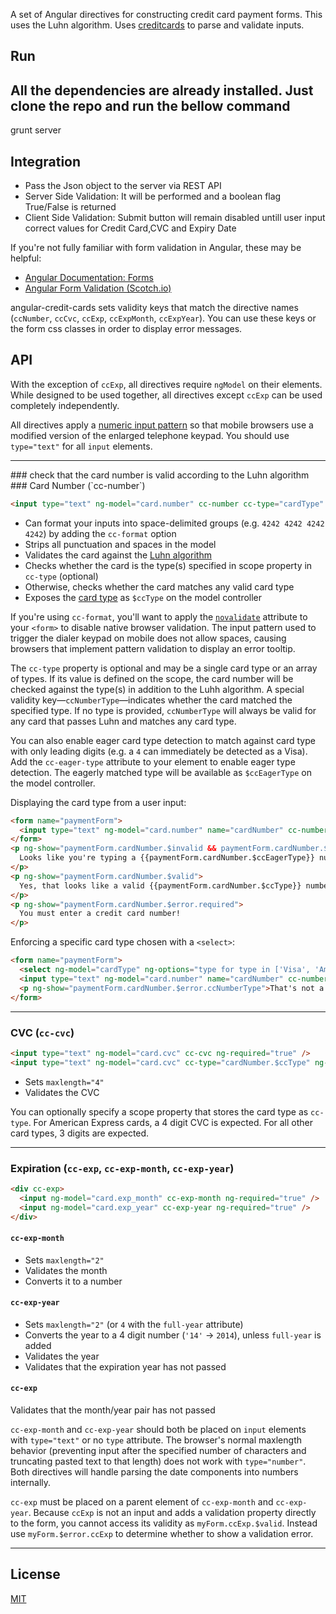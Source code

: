 
A set of Angular directives for constructing credit card payment forms. This uses the Luhn algorithm. Uses [creditcards](https://www.npmjs.org/package/creditcards) to parse and validate inputs. 

## Run
## All the dependencies are already installed. Just clone the repo and run the bellow command

grunt server

## Integration
*  Pass the Json object to the server via REST API
*  Server Side Validation: It will be performed and a boolean flag True/False is returned
*  Client Side Validation: Submit button will remain disabled untill user input correct values for Credit Card,CVC and Expiry Date

If you're not fully familiar with form validation in Angular, these may be helpful:
* [Angular Documentation: Forms](https://docs.angularjs.org/guide/forms)
* [Angular Form Validation (Scotch.io)](http://scotch.io/tutorials/javascript/angularjs-form-validation)

angular-credit-cards sets validity keys that match the directive names (`ccNumber`, `ccCvc`, `ccExp`, `ccExpMonth`, `ccExpYear`). You can use these keys or the form css classes in order to display error messages.


## API

With the exception of `ccExp`, all directives require `ngModel` on their elements. While designed to be used together, all directives except `ccExp` can be used completely independently.

All directives apply a [numeric input pattern](http://bradfrostweb.com/blog/mobile/better-numerical-inputs-for-mobile-forms/) so that mobile browsers use a modified version of the enlarged telephone keypad. You should use `type="text"` for all `input` elements.

<hr>
### check that the card number is valid according to the Luhn algorithm
### Card Number (`cc-number`)

```html
<input type="text" ng-model="card.number" cc-number cc-type="cardType" ng-required="true" />
```

* Can format your inputs into space-delimited groups (e.g. `4242 4242 4242 4242`) by adding the `cc-format` option
* Strips all punctuation and spaces in the model
* Validates the card against the [Luhn algorithm](http://en.wikipedia.org/wiki/Luhn_algorithm)
* Checks whether the card is the type(s) specified in scope property in `cc-type` (optional)
* Otherwise, checks whether the card matches any valid card type
* Exposes the [card type](https://github.com/bendrucker/creditcards-types#card-types) as `$ccType` on the model controller

If you're using `cc-format`, you'll want to apply the [`novalidate`](https://developer.mozilla.org/en-US/docs/Web/HTML/Element/form#attr-novalidate) attribute to your `<form>` to disable native browser validation. The input pattern used to trigger the dialer keypad on mobile does not allow spaces, causing browsers that implement pattern validation to display an error tooltip.

The `cc-type` property is optional and may be a single card type or an array of types. If its value is defined on the scope, the card number will be checked against the type(s) in addition to the Luhh algorithm. A special validity key—`ccNumberType`—indicates whether the card matched the specified type. If no type is provided, `ccNumberType` will always be valid for any card that passes Luhn and matches any card type.

You can also enable eager card type detection to match against card type with only leading digits (e.g. a `4` can immediately be detected as a Visa). Add the `cc-eager-type` attribute to your element to enable eager type detection. The eagerly matched type will be available as `$ccEagerType` on the model controller.

Displaying the card type from a user input:

```html
<form name="paymentForm">
  <input type="text" ng-model="card.number" name="cardNumber" cc-number cc-eager-type />
</form>
<p ng-show="paymentForm.cardNumber.$invalid && paymentForm.cardNumber.$ccEagerType">
  Looks like you're typing a {{paymentForm.cardNumber.$ccEagerType}} number!
</p>
<p ng-show="paymentForm.cardNumber.$valid">
  Yes, that looks like a valid {{paymentForm.cardNumber.$ccType}} number!
</p>
<p ng-show="paymentForm.cardNumber.$error.required">
  You must enter a credit card number!
</p>
```

Enforcing a specific card type chosen with a `<select>`:

```html
<form name="paymentForm">
  <select ng-model="cardType" ng-options="type for type in ['Visa', 'American Express', 'MasterCard']"></select>
  <input type="text" ng-model="card.number" name="cardNumber" cc-number cc-type="cardType" />
  <p ng-show="paymentForm.cardNumber.$error.ccNumberType">That's not a valid {{cardType}}</p>
</form>
```

<hr>

### CVC (`cc-cvc`)

```html
<input type="text" ng-model="card.cvc" cc-cvc ng-required="true" />
<input type="text" ng-model="card.cvc" cc-type="cardNumber.$ccType" ng-required="true" />
```

* Sets `maxlength="4"`
* Validates the CVC

You can optionally specify a scope property that stores the card type as `cc-type`. For American Express cards, a 4 digit CVC is expected. For all other card types, 3 digits are expected.

<hr>

### Expiration (`cc-exp`, `cc-exp-month`, `cc-exp-year`)

```html
<div cc-exp>
  <input ng-model="card.exp_month" cc-exp-month ng-required="true" />
  <input ng-model="card.exp_year" cc-exp-year ng-required="true" />
</div>
```

#### `cc-exp-month`

* Sets `maxlength="2"`
* Validates the month
* Converts it to a number

#### `cc-exp-year`

* Sets `maxlength="2"` (or `4` with the `full-year` attribute)
* Converts the year to a 4 digit number (`'14'` -> `2014`), unless `full-year` is added
* Validates the year
* Validates that the expiration year has not passed

#### `cc-exp`

Validates that the month/year pair has not passed

`cc-exp-month` and `cc-exp-year` should both be placed on `input` elements with `type="text"` or no `type` attribute. The browser's normal maxlength behavior (preventing input after the specified number of characters and truncating pasted text to that length) does not work with `type="number"`. Both directives will handle parsing the date components into numbers internally.

`cc-exp` must be placed on a parent element of `cc-exp-month` and `cc-exp-year`. Because `ccExp` is not an input and adds a validation property directly to the form, you cannot access its validity as `myForm.ccExp.$valid`. Instead use `myForm.$error.ccExp` to determine whether to show a validation error.

<hr>


## License

[MIT](LICENSE)
